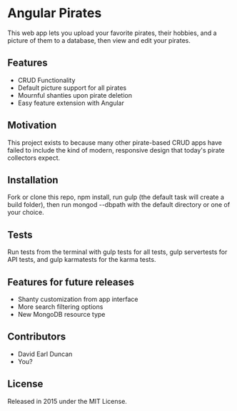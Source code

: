 Angular Pirates
====================

This web app lets you upload your favorite pirates, their hobbies, and a picture of them to a database, then view and edit your pirates.

## Features

* CRUD Functionality
* Default picture support for all pirates
* Mournful shanties upon pirate deletion
* Easy feature extension with Angular

## Motivation

This project exists to because many other pirate-based CRUD apps have failed to include the kind of modern, responsive design that today's pirate collectors expect.

## Installation

Fork or clone this repo, npm install, run gulp (the default task will create a build folder), then run mongod --dbpath with the default directory or one of your choice.

## Tests

Run tests from the terminal with gulp tests for all tests, gulp servertests for API tests, and gulp karmatests for the karma tests.

## Features for future releases

* Shanty customization from app interface
* More search filtering options
* New MongoDB resource type 

## Contributors

* David Earl Duncan
* You?

## License
Released in 2015 under the MIT License.

